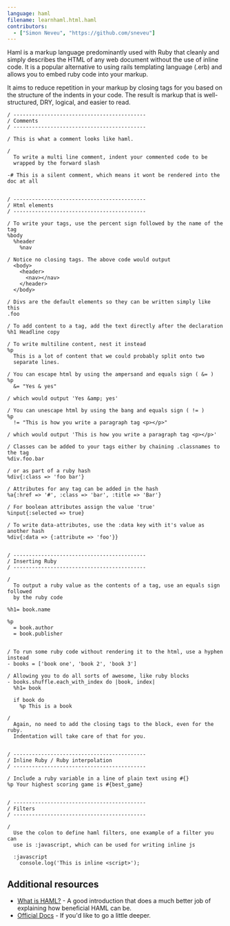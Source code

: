 ```yaml
---
language: haml
filename: learnhaml.html.haml
contributors:
  - ["Simon Neveu", "https://github.com/sneveu"]
---
```


Haml is a markup language predominantly used with Ruby that cleanly 
and simply describes the HTML of any web document without the use of
inline code. It is a popular alternative to using rails templating 
language (.erb) and allows you to embed ruby code into your markup.

It aims to reduce repetition in your markup by closing tags for you
based on the structure of the indents in your code. The result is
markup that is well-structured, DRY, logical, and easier to read.


```haml
/ -------------------------------------------
/ Comments
/ -------------------------------------------

/ This is what a comment looks like haml.

/
  To write a multi line comment, indent your commented code to be
  wrapped by the forward slash

-# This is a silent comment, which means it wont be rendered into the doc at all


/ -------------------------------------------
/ Html elements
/ -------------------------------------------

/ To write your tags, use the percent sign followed by the name of the tag
%body
  %header
    %nav

/ Notice no closing tags. The above code would output
  <body>
    <header>
      <nav></nav>
    </header>
  </body>

/ Divs are the default elements so they can be written simply like this
.foo

/ To add content to a tag, add the text directly after the declaration
%h1 Headline copy

/ To write multiline content, nest it instead
%p 
  This is a lot of content that we could probably split onto two
  separate lines.

/ You can escape html by using the ampersand and equals sign ( &= )
%p
  &= "Yes & yes"

/ which would output 'Yes &amp; yes'

/ You can unescape html by using the bang and equals sign ( != )
%p
  != "This is how you write a paragraph tag <p></p>"

/ which would output 'This is how you write a paragraph tag <p></p>'

/ Classes can be added to your tags either by chaining .classnames to the tag
%div.foo.bar

/ or as part of a ruby hash
%div{:class => 'foo bar'}

/ Attributes for any tag can be added in the hash
%a{:href => '#', :class => 'bar', :title => 'Bar'}

/ For boolean attributes assign the value 'true'
%input{:selected => true}

/ To write data-attributes, use the :data key with it's value as another hash
%div{:data => {:attribute => 'foo'}}


/ -------------------------------------------
/ Inserting Ruby
/ -------------------------------------------

/ 
  To output a ruby value as the contents of a tag, use an equals sign followed
  by the ruby code

%h1= book.name

%p
  = book.author
  = book.publisher


/ To run some ruby code without rendering it to the html, use a hyphen instead
- books = ['book one', 'book 2', 'book 3']

/ Allowing you to do all sorts of awesome, like ruby blocks
- books.shuffle.each_with_index do |book, index|
  %h1= book

  if book do
    %p This is a book

/
  Again, no need to add the closing tags to the block, even for the ruby.
  Indentation will take care of that for you.


/ -------------------------------------------
/ Inline Ruby / Ruby interpolation
/ -------------------------------------------

/ Include a ruby variable in a line of plain text using #{}
%p Your highest scoring game is #{best_game}


/ -------------------------------------------
/ Filters
/ -------------------------------------------

/
  Use the colon to define haml filters, one example of a filter you can 
  use is :javascript, which can be used for writing inline js

  :javascript
    console.log('This is inline <script>');

```

## Additional resources

- [What is HAML?](http://haml.info/) - A good introduction that does a much better job of explaining how beneficial HAML can be.
- [Official Docs](http://www.ruby-doc.org/core-2.1.1/) - If you'd like to go a little deeper.

